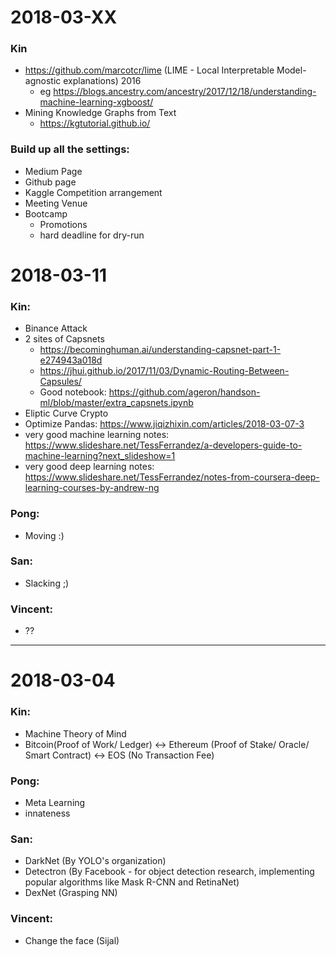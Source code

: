 # 2018-03-XX

### Kin
  - https://github.com/marcotcr/lime (LIME - Local Interpretable Model-agnostic explanations) 2016
    - eg https://blogs.ancestry.com/ancestry/2017/12/18/understanding-machine-learning-xgboost/
  - Mining Knowledge Graphs from Text
      - https://kgtutorial.github.io/
      
### Build up all the settings:
- Medium Page
- Github page
- Kaggle Competition arrangement
- Meeting Venue
- Bootcamp
  - Promotions
  - hard deadline for dry-run
  


# 2018-03-11

### Kin:
  - Binance Attack
  - 2 sites of Capsnets
    - https://becominghuman.ai/understanding-capsnet-part-1-e274943a018d
    - https://jhui.github.io/2017/11/03/Dynamic-Routing-Between-Capsules/
    - Good notebook: https://github.com/ageron/handson-ml/blob/master/extra_capsnets.ipynb
  - Eliptic Curve Crypto
  - Optimize Pandas: https://www.jiqizhixin.com/articles/2018-03-07-3
  - very good machine learning notes:
  https://www.slideshare.net/TessFerrandez/a-developers-guide-to-machine-learning?next_slideshow=1
  - very good deep learning notes:
  https://www.slideshare.net/TessFerrandez/notes-from-coursera-deep-learning-courses-by-andrew-ng

### Pong:
  - Moving :)
  
### San:
  - Slacking ;)
  
### Vincent:
  - ??
---

# 2018-03-04

### Kin:
  - Machine Theory of Mind
  - Bitcoin(Proof of Work/ Ledger) <-> Ethereum (Proof of Stake/ Oracle/ Smart Contract) <-> EOS (No Transaction Fee)
### Pong:
  - Meta Learning
  - innateness
### San:
  - DarkNet (By YOLO's organization)
  - Detectron (By Facebook - for object detection research, implementing popular algorithms like Mask R-CNN and RetinaNet)
  - DexNet (Grasping NN)
### Vincent:
  - Change the face (Sijal)
